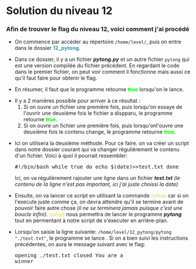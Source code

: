 # Solution du niveau 12

### Afin de trouver le flag du niveau 12, voici comment j'ai procédé

- On commence par accéder au répertoire `/home/level/`, puis on entre dans le dossier <b style="color:#3794aa">12_pytong</b>.

- Dans ce dossier, il y a un fichier ***pytong.py*** et un autre fichier `pytong` qui est une version compilée du fichier précédent. En regardant le code dans le premier fichier, on peut voir comment il fonctionne mais aussi ce qu'il faut faire pour obtenir le flag.

- En résumer, il faut que le programme retourne  <b style="color:#00ff00">true</b> lorsqu'on le lance. 

<ul> <li> Il y a 2 manières possible pour arriver à ce résultat :

<ol> <li>Si on ouvre un fichier une première fois, puis lorsqu'on essaye de l'ouvrir une deuxième fois le fichier a dispparu, le programme retourne <b style="color:#00ff00">true</b>.</li>
<li> Si on ouvre un fichier une première fois, puis lorsqu'onl'ouvre une deuxième fois le contenu change, le programme retourne <b style="color:#00ff00">true</b>.</li></li></ol></ul>

- Ici on utilisera la deuxième méthode. Pour ce faire. on va créer un script dans notre dossier courant qui va changer régulièrement le contenu d'un fichier. Voici à quoi il pourrait ressembler: <pre>#!/bin/bash
while true
 do echo $(date)>>test.txt
done
</pre> Ici, on va régulièrement rajouter une ligne  dans un fichier ***test.txt*** *(le contenu de la ligne n'est pas important, ici j'ai juste choissi la date)*

- Ensuite, on va lancer ce script en utilisant la commande <i style = 'color:#E6D737'>nohup</i> car si on l'execute juste comme ça, on devra attendre qu'il se termine avant de pouvoir faire autre chose *(il ne se terminera jamais puisque c'est une boucle infini)*. <i style = 'color:#E6D737'>nohup</i> nous permettra de lancer le programme ***pytong*** tout en permentant à notre script de s'executer en arrière-plan.

- Lorsqu'on saisie la ligne suivante: `/home/level/12_pytong/pytong "./test.txt"`, le programme se lance . Si on a bien suivi les instructions précédentes, on aura le message suivant avec le flag:<pre>opening ./test.txt
closed
You are a winner
<?php
return 'KnowYourFilesChiller';
?>
</pre>
